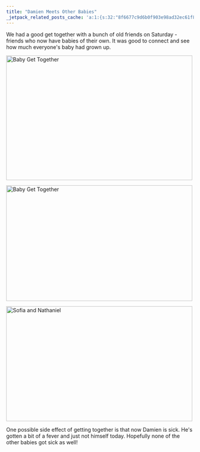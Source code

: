 ```yaml
---
title: "Damien Meets Other Babies"
_jetpack_related_posts_cache: 'a:1:{s:32:"8f6677c9d6b0f903e98ad32ec61f8deb";a:2:{s:7:"expires";i:1521473763;s:7:"payload";a:3:{i:0;a:1:{s:2:"id";i:24;}i:1;a:1:{s:2:"id";i:211;}i:2;a:1:{s:2:"id";i:18;}}}}'
---
```

<p>We had a good get together with a bunch of old friends on Saturday - friends who now have babies of their own.  It was good to connect and see how much everyone's baby had grown up.</p>
<p><a href="http://www.flickr.com/photos/lemon/2305253799/" class="tt-flickr"><img src="http://farm3.static.flickr.com/2159/2305253799_1ef80d618d.jpg" alt="Baby Get Together" width="500" height="334" border="0" /></a></p>
<p><a href="http://www.flickr.com/photos/lemon/2306048108/" class="tt-flickr"><img src="http://farm3.static.flickr.com/2174/2306048108_1dd4be3a9c.jpg" alt="Baby Get Together" width="500" height="310" border="0" /></a></p>
<p><a href="http://www.flickr.com/photos/lemon/2305273803/" class="tt-flickr"><img src="http://farm3.static.flickr.com/2184/2305273803_6035589c7f.jpg" alt="Sofia and Nathaniel" width="500" height="308" border="0" /></a></p>
<p>One possible side effect of getting together is that now Damien is sick.  He's gotten a bit of a fever and just not himself today.  Hopefully none of the other babies got sick as well!</p>
